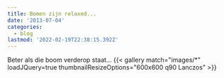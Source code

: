 ```yaml
---
title: Bomen zijn relaxed...
date: '2013-07-04'
categories:
  - blog
lastmod: '2022-02-19T22:38:15.392Z'
---
```


Beter als die boom verderop staat...
{{< gallery match="images/*" loadJQuery=true thumbnailResizeOptions="600x600 q90 Lanczos" >}}
